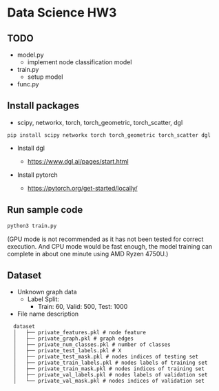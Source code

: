 # Data Science HW3

## TODO
* model.py
  * implement node classification model
* train.py
  * setup model
* func.py

## Install packages
* scipy, networkx, torch, torch_geometric, torch_scatter, dgl
```
pip install scipy networkx torch torch_geometric torch_scatter dgl
```
* Install dgl
  * https://www.dgl.ai/pages/start.html

* Install pytorch
  * https://pytorch.org/get-started/locally/

## Run sample code
```python
python3 train.py
```
(GPU mode is not recommended as it has not been tested for correct execution. And CPU mode would be fast enough, the model training can complete in about one minute using AMD Ryzen 4750U.)

## Dataset
* Unknown graph data
  * Label Split:
    * Train: 60, Valid: 500, Test: 1000
* File name description
```
  dataset
  │   ├── private_features.pkl # node feature
  │   ├── private_graph.pkl # graph edges
  │   ├── private_num_classes.pkl # number of classes
  │   ├── private_test_labels.pkl # X
  │   ├── private_test_mask.pkl # nodes indices of testing set
  │   ├── private_train_labels.pkl # nodes labels of training set
  │   ├── private_train_mask.pkl # nodes indices of training set
  │   ├── private_val_labels.pkl # nodes labels of validation set
  │   └── private_val_mask.pkl # nodes indices of validation set
```